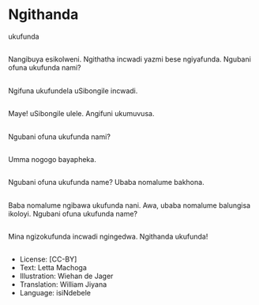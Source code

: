 # Ngithanda
ukufunda

##
Nangibuya esikolweni.
Ngithatha incwadi
yazmi bese ngiyafunda.
Ngubani ofuna
ukufunda nami?


##
Ngifuna ukufundela
uSibongile incwadi.


##
Maye! uSibongile ulele.
Angifuni ukumuvusa.


##
Ngubani ofuna
ukufunda nami?


##
Umma nogogo
bayapheka.


##
Ngubani ofuna
ukufunda name?
Ubaba nomalume
bakhona.


##
Baba nomalume
ngibawa ukufunda nani.
Awa, ubaba nomalume
balungisa ikoloyi.
Ngubani ofuna
ukufunda name?


##
Mina ngizokufunda
incwadi ngingedwa.
Ngithanda ukufunda!


##
* License: [CC-BY]
* Text: Letta Machoga
* Illustration: Wiehan de Jager
* Translation: William Jiyana
* Language: isiNdebele
